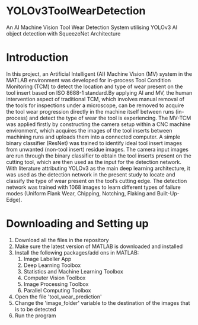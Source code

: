 # YOLOv3ToolWearDetection
An AI Machine Vision Tool Wear Detection System utilising YOLOv3 AI object detection with SqueezeNet Architecture

# Introduction
In this project, an Artificial Intelligent (AI) Machine Vision (MV) system in the MATLAB environment was developed for in-process Tool Condition Monitoring (TCM) to detect the location and type of wear present on the tool insert based on ISO 8688-1 standard.By applying AI and MV, the human intervention aspect of traditional TCM, which involves manual removal of the tools for inspections under a microscope, can be removed to acquire the tool wear progression directly in the machine itself between runs (in-process) and detect the type of wear the tool is experiencing. The MV-TCM was applied firstly by constructing the camera setup within a CNC machine environment, which acquires the images of the tool inserts between machining runs and uploads them into a connected computer. A simple binary classifier (ResNet) was trained to identify ideal tool insert images from unwanted (non-tool insert) residue images. The camera input images are run through the binary classifier to obtain the tool inserts present on the cutting tool, which are then used as the input for the detection network. With literature attributing YOLOv3 as the main deep learning architecture, it was used as the detection network in the present study to locate and classify the type of wear present on the tool’s cutting edge. The detection network was trained with 1068 images to learn different types of failure modes (Uniform Flank Wear, Chipping, Notching, Flaking and Built-Up-Edge). 

# Downloading and Setting up
1.  Download all the files in the repository 
2.  Make sure the latest version of MATLAB is downloaded and installed
3.  Install the following packages/add ons in MATLAB:
    1.  Image Labeller App
    2.  Deep Learning Toolbox
    3.  Statistics and Machine Learning Toolbox
    4.  Computer Vision Toolbox
    5.  Image Processing Toolbox
    6.  Parallel Computing Toolbox
4.  Open the file 'tool_wear_prediction'
5.  Change the 'image_folder' variable to the destination of the images that is to be detected
6.  Run the program
    

